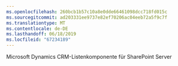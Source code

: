 ```yaml
---
ms.openlocfilehash: 260bcb1b57c10a8e0dde66461098dcc718fd015c
ms.sourcegitcommit: ad203331ee9737e82ef70206ac04eeb72a5f9c7f
ms.translationtype: MT
ms.contentlocale: de-DE
ms.lasthandoff: 06/18/2019
ms.locfileid: "67234189"
---
```

Microsoft Dynamics CRM-Listenkomponente für SharePoint Server